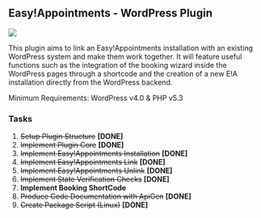 ## Easy!Appointments - WordPress Plugin
<img src="https://easyappointments.files.wordpress.com/2015/02/easyappointments-wp-plugin-banner.png">

This plugin aims to link an Easy!Appointments installation with an existing WordPress system and make them work together.
It will feature useful functions such as the integration of the booking wizard inside the WordPress pages
through a shortcode and the creation of a new E!A installation directly from the WordPress backend.

Minimum Requirements: WordPress v4.0 & PHP v5.3

### Tasks

1. ~~Setup Plugin Structure~~ **[DONE]**
2. ~~Implement Plugin Core~~ **[DONE]**
3. ~~Implement Easy!Appointments Installation~~ **[DONE]**
4. ~~Implement Easy!Appointments Link~~ **[DONE]**
5. ~~Implement Easy!Appointments Unlink~~ **[DONE]**
6. ~~Implement State Verification Checks~~ **[DONE]**
7. **Implement Booking ShortCode**
8. ~~Produce Code Documentation with ApiGen~~ **[DONE]**
9. ~~Create Package Script (Linux)~~ **[DONE]**
